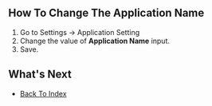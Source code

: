 ## How To Change The Application Name

1. Go to Settings -> Application Setting
2. Change the value of **Application Name** input.
3. Save.

## What's Next
- [Back To Index](./index.md)

